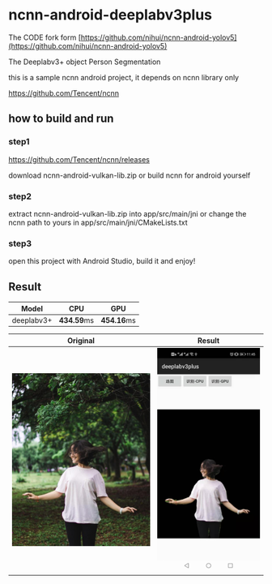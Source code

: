# ncnn-android-deeplabv3plus

The CODE fork form [https://github.com/nihui/ncnn-android-yolov5](https://github.com/nihui/ncnn-android-yolov5)

The Deeplabv3+ object Person Segmentation

this is a sample ncnn android project, it depends on ncnn library only

https://github.com/Tencent/ncnn

## how to build and run
### step1
https://github.com/Tencent/ncnn/releases

download ncnn-android-vulkan-lib.zip or build ncnn for android yourself

### step2
extract ncnn-android-vulkan-lib.zip into app/src/main/jni or change the ncnn path to yours in app/src/main/jni/CMakeLists.txt

### step3
open this project with Android Studio, build it and enjoy!

## Result
|Model|CPU|GPU|
|---|---|---|
|deeplabv3+|**434.59**ms|**454.16**ms|


|Original|Result|
|---|---|
|![org1](https://github.com/runrunrun1994/Image/blob/main/PersonSegmeantation/Android/pexels-photo-824109.jpg) |![res1](https://github.com/runrunrun1994/Image/blob/main/PersonSegmeantation/Android/pexels-photo-824109.png)|

